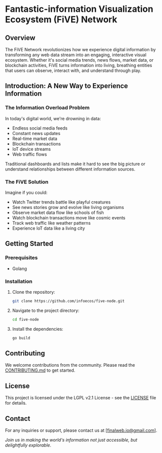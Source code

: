 # Fantastic-information Visualization Ecosystem (FiVE) Network

## Overview

The FiVE Network revolutionizes how we experience digital information by transforming any web data stream into an engaging, interactive visual ecosystem. Whether it's social media trends, news flows, market data, or blockchain activities, FiVE turns information into living, breathing entities that users can observe, interact with, and understand through play.

## Introduction: A New Way to Experience Information

### The Information Overload Problem

In today's digital world, we're drowning in data:

- Endless social media feeds
- Constant news updates
- Real-time market data
- Blockchain transactions
- IoT device streams
- Web traffic flows

Traditional dashboards and lists make it hard to see the big picture or understand relationships between different information sources.

### The FiVE Solution

Imagine if you could:

- Watch Twitter trends battle like playful creatures
- See news stories grow and evolve like living organisms
- Observe market data flow like schools of fish
- Watch blockchain transactions move like cosmic events
- Track web traffic like weather patterns
- Experience IoT data like a living city

## Getting Started

### Prerequisites

- Golang

### Installation

1. Clone the repository:
    ```bash
    git clone https://github.com/infoecos/five-node.git
    ```
2. Navigate to the project directory:
    ```bash
    cd five-node
    ```
3. Install the dependencies:
    ```bash
    go build
    ```

## Contributing

We welcome contributions from the community. Please read the [CONTRIBUTING.md](./CONTRIBUTING.md) to get started.

## License

This project is licensed under the LGPL v2.1 License - see the [LICENSE](./LICENSE) file for details.

## Contact

For any inquiries or support, please contact us at [finalweb.io@gmail.com].

*Join us in making the world's information not just accessible, but delightfully explorable.*
